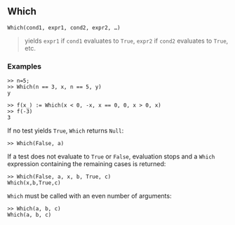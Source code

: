 ## Which

```
Which(cond1, expr1, cond2, expr2, …)
```

> yields `expr1` if `cond1` evaluates to `True`, `expr2` if `cond2` evaluates to `True`, etc.
 
### Examples
```
>> n=5;
>> Which(n == 3, x, n == 5, y)
y
 
>> f(x_) := Which(x < 0, -x, x == 0, 0, x > 0, x)
>> f(-3)
3
```

If no test yields `True`, `Which` returns `Null`:
```
>> Which(False, a)
```

If a test does not evaluate to `True` or `False`, evaluation stops
and a `Which` expression containing the remaining cases is returned:
```
>> Which(False, a, x, b, True, c)
Which(x,b,True,c)
```

`Which` must be called with an even number of arguments:
```
>> Which(a, b, c)
Which(a, b, c)
```